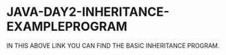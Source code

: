 # JAVA-DAY2-INHERITANCE-EXAMPLEPROGRAM



IN THIS ABOVE LINK YOU CAN FIND THE BASIC INHERITANCE PROGRAM.
